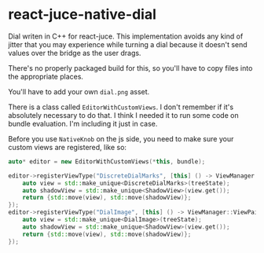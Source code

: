 # react-juce-native-dial

Dial writen in C++ for react-juce. This implementation avoids any kind of jitter that you may experience while turning a dial because it doesn't send values over the bridge as the user drags.

There's no properly packaged build for this, so you'll have to copy files into the appropriate places.

You'll have to add your own `dial.png` asset.

There is a class called `EditorWithCustomViews`. I don't remember if it's absolutely necessary to do that. I think I needed it to run some code on bundle evaluation. I'm including it just in case.

Before you use `NativeKnob` on the js side, you need to make sure your custom views are registered, like so:

```cpp
auto* editor = new EditorWithCustomViews(*this, bundle);

editor->registerViewType("DiscreteDialMarks", [this] () -> ViewManager::ViewPair {
    auto view = std::make_unique<DiscreteDialMarks>(treeState);
    auto shadowView = std::make_unique<ShadowView>(view.get());
    return {std::move(view), std::move(shadowView)};
});
editor->registerViewType("DialImage", [this] () -> ViewManager::ViewPair {
    auto view = std::make_unique<DialImage>(treeState);
    auto shadowView = std::make_unique<ShadowView>(view.get());
    return {std::move(view), std::move(shadowView)};
});
```
